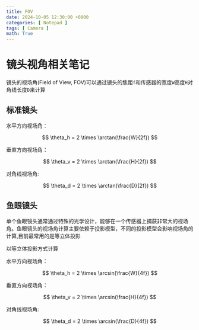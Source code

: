 ```yaml
---
title: FOV
date: 2024-10-05 12:30:00 +0800
categories: [ Notepad ]
tags: [ Camera ]
math: True
---
```


# 镜头视角相关笔记

镜头的视场角(Field of View, FOV)可以通过镜头的焦距`f`和传感器的宽度`W`高度`H`对角线长度`D`来计算

## 标准镜头

水平方向视场角：

$$
\theta_h = 2 \times \arctan(\frac{W}{2f})
$$

垂直方向视场角：

$$
\theta_v = 2 \times \arctan(\frac{H}{2f})
$$

对角线视场角:

$$
\theta_d = 2 \times \arctan(\frac{D}{2f})
$$

## 鱼眼镜头

单个鱼眼镜头通常通过特殊的光学设计，能够在一个传感器上捕获非常大的视场角。鱼眼镜头的视场角计算主要依赖于投影模型，不同的投影模型会影响视场角的计算,目前最常用的是等立体投影

以等立体投影方式计算

水平方向视场角：

$$
\theta_h = 2 \times \arcsin(\frac{W}{4f})
$$

垂直方向视场角：

$$
\theta_v = 2 \times \arcsin(\frac{H}{4f})
$$

对角线视场角:

$$
\theta_d = 2 \times \arcsin(\frac{D}{4f})
$$